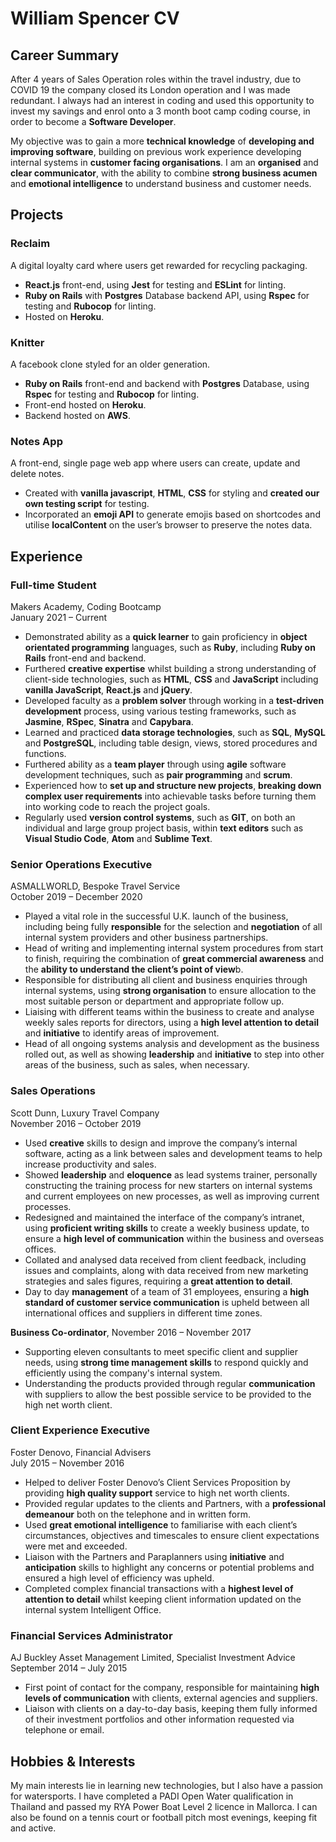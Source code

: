 # William Spencer CV

## Career Summary
After 4 years of Sales Operation roles within the travel industry, due to COVID 19 the company closed its London operation and I was made redundant. I always had an interest in coding and used this opportunity to invest my savings and enrol onto a 3 month boot camp coding course, in order to become a **Software Developer**.

My objective was to gain a more **technical knowledge** of **developing and improving software**, building on previous work experience developing internal systems in **customer facing organisations**. I am an **organised** and **clear communicator**, with the ability to combine **strong business acumen** and **emotional intelligence** to understand business and customer needs.

## Projects
### Reclaim
A digital loyalty card where users get rewarded for recycling packaging.
- **React.js** front-end, using **Jest** for testing and **ESLint** for linting.
- **Ruby on Rails** with **Postgres** Database backend API, using **Rspec** for testing and **Rubocop** for linting.
- Hosted on **Heroku**.

### Knitter
A facebook clone styled for an older generation.
- **Ruby on Rails** front-end and backend with **Postgres** Database, using **Rspec** for testing and **Rubocop** for linting.
- Front-end hosted on **Heroku**.
- Backend hosted on **AWS**.

### Notes App
A front-end, single page web app where users can create, update and delete notes.
- Created with **vanilla javascript**, **HTML**, **CSS** for styling and **created our own testing script** for testing.
- Incorporated an **emoji API** to generate emojis based on shortcodes and utilise **localContent** on the user’s browser to preserve the notes data.


## Experience
### Full-time Student
Makers Academy, Coding Bootcamp  
January 2021 – Current
- Demonstrated ability as a **quick learner** to gain proficiency in **object orientated programming** languages, such as **Ruby**, including **Ruby on Rails** front-end and backend.
- Furthered **creative expertise** whilst building a strong understanding of client-side technologies, such as **HTML**, **CSS** and **JavaScript** including **vanilla JavaScript**, **React.js** and **jQuery**.
- Developed faculty as a **problem solver** through working in a **test-driven development** process, using various testing frameworks, such as **Jasmine**, **RSpec**, **Sinatra** and **Capybara**.
- Learned and practiced **data storage technologies**, such as **SQL**, **MySQL** and **PostgreSQL**, including table design, views, stored procedures and functions.
- Furthered ability as a **team player** through using **agile** software development techniques, such as **pair programming** and **scrum**.
- Experienced how to **set up and structure new projects**, **breaking down complex user requirements** into achievable tasks before turning them into working code to reach the project goals.
- Regularly used **version control systems**, such as **GIT**, on both an individual and large group project basis, within **text editors** such as **Visual Studio Code**, **Atom** and **Sublime Text**.


### Senior Operations Executive  
ASMALLWORLD, Bespoke Travel Service  
October 2019 – December 2020  
- Played a vital role in the successful U.K. launch of the business, including being fully **responsible** for the selection and **negotiation** of all internal system providers and other business partnerships. 
- Head of writing and implementing internal system procedures from start to finish, requiring the combination of **great commercial awareness** and the **ability to understand the client’s point of view**b.
- Responsible for distributing all client and business enquiries through internal systems, using **strong organisation** to ensure allocation to the most suitable person or department and appropriate follow up. 
- Liaising with different teams within the business to create and analyse weekly sales reports for directors, using a **high level attention to detail** and **initiative** to identify areas of improvement. 
- Head of all ongoing systems analysis and development as the business rolled out, as well as showing **leadership** and **initiative** to step into other areas of the business, such as sales, when necessary.


### Sales Operations
Scott Dunn, Luxury Travel Company  
November 2016 – October 2019
- Used **creative** skills to design and improve the company’s internal software, acting as a link between sales and development teams to help increase productivity and sales. 
- Showed **leadership** and **eloquence** as lead systems trainer, personally constructing the training process for new starters on internal systems and current employees on new processes, as well as improving current processes. 
- Redesigned and maintained the interface of the company’s intranet, using **proficient writing skills** to create a weekly business update, to ensure a **high level of communication** within the business and overseas offices. 
- Collated and analysed data received from client feedback, including issues and complaints, along with data received from new marketing strategies and sales figures, requiring a **great attention to detail**. 
- Day to day **management** of a team of 31 employees, ensuring a **high standard of customer service communication** is upheld between all international offices and suppliers in different time zones. 

**Business Co-ordinator**, November 2016 – November 2017
- Supporting eleven consultants to meet specific client and supplier needs, using **strong time management skills** to respond quickly and efficiently using the company's internal system.
- Understanding the products provided through regular **communication** with suppliers to allow the best possible service to be provided to the high net worth client. 


### Client Experience Executive
Foster Denovo, Financial Advisers  
July 2015 – November 2016
- Helped to deliver Foster Denovo’s Client Services Proposition by providing **high quality support** service to high net worth clients. 
- Provided regular updates to the clients and Partners, with a **professional demeanour** both on the telephone and in written form.  
- Used **great emotional intelligence** to familiarise with each client’s circumstances, objectives and timescales to ensure client expectations were met and exceeded. 
- Liaison with the Partners and Paraplanners using **initiative** and **anticipation** skills to highlight any concerns or potential problems and ensured a high level of efficiency was upheld. 
- Completed complex financial transactions with a **highest level of attention to detail** whilst keeping client information updated on the internal system Intelligent Office.  


### Financial Services Administrator  
AJ Buckley Asset Management Limited, Specialist Investment Advice  
September 2014 – July 2015
- First point of contact for the company, responsible for maintaining **high levels of communication** with clients, external agencies and suppliers.  
- Liaison with clients on a day-to-day basis, keeping them fully informed of their investment portfolios and other information requested via telephone or email. 
 

## Hobbies & Interests 
My main interests lie in learning new technologies, but I also have a passion for watersports. I have completed a PADI Open Water qualification in Thailand and passed my RYA Power Boat Level 2 licence in Mallorca. I can also be found on a tennis court or football pitch most evenings, keeping fit and active. 
